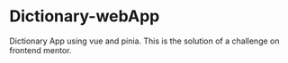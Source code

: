 # Dictionary-webApp

Dictionary App using vue and pinia. This is the solution of a challenge on frontend mentor.
